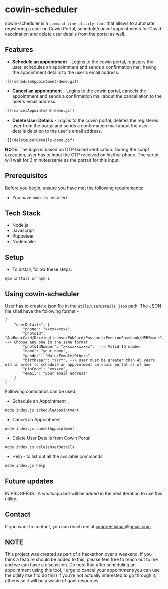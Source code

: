 # cowin-scheduler

cowin-scheduler is a `command line utility tool` that allows to automate registering a user on Cowin Portal, schedule/cancel appointments for Covid vaccination and delete user details from the portal as well.

## Features

* **Schedule an appointment** - Logins to the cowin portal, registers the user, schedules an appointment and sends a confirmation mail having the appointment details to the user's email address.
```
![](scheduleAppointment-demo.gif)
```

* **Cancel an appointment** - Logins to the cowin portal, cancels the appointment and sends a confirmation mail about the cancellation to the user's email address.
```
![](cancelAppointment-demo.gif)
```

* **Delete User Details** - Logins to the cowin portal, deletes the registered user from the portal and sends a confirmation mail about the user details deletion to the user's email address.
```
![](deleteUserDetails-demo.gif)
```

**NOTE**: The login is based on OTP based verification. During the script execution, user has to input the OTP received on his/her phone. The script will wait for 3 minutes(same as the portal) for this input.

## Prerequisites

Before you begin, ensure you have met the following requirements:
* You have `node.js` installed

## Tech Stack

* Node.js
* Javascript
* Puppeteer
* Nodemailer

## Setup

* To install, follow these steps:

```
npm install or npm i
```

## Using cowin-scheduler

User has to create a json file in the `utils/userDetails.json` path. The JSON file shall have the following format - 

```
{
    "userDetails": {
        "phone": "xxxxxxxxxx", 
        "photoId": "AadhaarCard/DrivingLicense/PANCard/Passport/PensionPassbook/NPRSmartCard/VoterIDCard", --> Choose any one in the same format
        "photoIdNumber": "xxxxxxxxxxxx",  --> Valid ID number
        "name": "your name",
        "gender": "Male/Female/Others",
        "birthYear": "YYYY", --> User must be greater than 45 years old in order to schedule an appointment on cowin portal as of now
        "pinCode": "xxxxxx",
        "email": "your email address"
    }
}
```

Following commands can be used:

* Schedule an Appointment
```
node index.js scheduleAppointment
```

* Cancel an Appointment
```
node index.js cancelAppointment
```

* Delete User Details from Cowin Portal
```
node index.js deleteUserDetails
```

* Help - to list out all the available commands
```
node index.js help
```

## Future updates

IN PROGRESS : A whatsapp bot will be added in the next iteration to use this utility.

## Contact

If you want to contact, you can reach me at <iampreetsimar@gmail.com>.

## NOTE

This project was created as part of a hackathon over a weekend. If you think a feature should be added to this, please feel free to reach out to me and we can have a discussion. Do note that after scheduling an appointment using this tool, I urge to cancel your appointment(you can use the utility itself to do this) if you're not actually interested to go through it, otherwise it will be a waste of govt resources.
